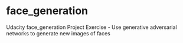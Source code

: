 # face_generation
Udacity face_generation Project  Exercise -  Use generative adversarial networks to generate new images of faces
